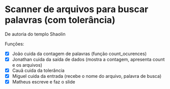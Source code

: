 # Scanner de arquivos para buscar palavras (com tolerância)

De autoria do templo Shaolin

Funções:
- [x] João cuida da contagem de palavras (função count_ocurences)
- [x] Jonathan cuida da saída de dados (mostra a contagem, apresenta count e os arquivos)
- [x] Cauã cuida da tolerância
- [x] Miguel cuida da entrada (recebe o nome do arquivo, palavra de busca)
- [x] Matheus escreve e faz o slide
